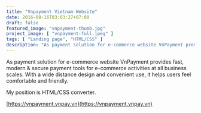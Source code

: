 ```yaml
---
title: "Vnpayment Vietnam Website"
date: 2016-08-16T03:03:27+07:00
draft: false
featured_image: "vnpayment-thumb.jpg"
project_image: [ "vnpayment-full.jpeg" ]
tags: [ "Landing page", "HTML/CSS" ]
description: "As payment solution for e-commerce website VnPayment provides fast, modern & secure payment tools for e-commerce activities at all business scales."
---
```


As payment solution for e-commerce website VnPayment provides fast, modern & secure payment tools for e-commerce activities at all business scales. With a wide distance design and convenient use, it helps users feel comfortable and friendly.

My position is HTML/CSS converter.

[https://vnpayment.vnpay.vn](https://vnpayment.vnpay.vn)
